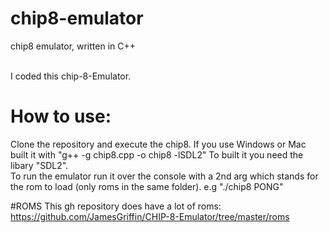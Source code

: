 # chip8-emulator
chip8 emulator, written in C++

<br>
I coded this chip-8-Emulator.

# How to use:
Clone the repository and execute the chip8. If you use Windows or Mac built it with "g++ -g chip8.cpp -o chip8 -lSDL2"
To built it you need the libary "SDL2".
<br>
To run the emulator run it over the console with a 2nd arg which stands for the rom to load (only roms in the same folder).
e.g "./chip8 PONG"

#ROMS
This gh repository does have a lot of roms: https://github.com/JamesGriffin/CHIP-8-Emulator/tree/master/roms

